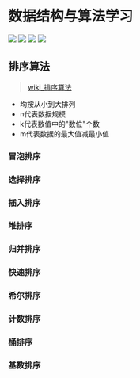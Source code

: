 数据结构与算法学习
============================

[![](https://img.shields.io/github/issues/wyp0596/algorithm.svg)](https://github.com/wyp0596/algorithm/issues)  [![](https://img.shields.io/github/forks/wyp0596/algorithm.svg)](https://github.com/wyp0596/algorithm/network) [![](https://img.shields.io/github/stars/wyp0596/algorithm.svg)](https://github.com/wyp0596/algorithm/stargazers) [![](https://img.shields.io/github/release/wyp0596/algorithm.svg)](https://github.com/wyp0596/algorithm/releases)

## 排序算法

>  [wiki_排序算法](https://zh.wikipedia.org/wiki/%E6%8E%92%E5%BA%8F%E7%AE%97%E6%B3%95)

* 均按从小到大排列
* n代表数据规模
* k代表数值中的"数位"个数
* m代表数据的最大值减最小值

### 冒泡排序


### 选择排序



### 插入排序


### 堆排序



### 归并排序



### 快速排序



### 希尔排序



### 计数排序



### 桶排序


### 基数排序


